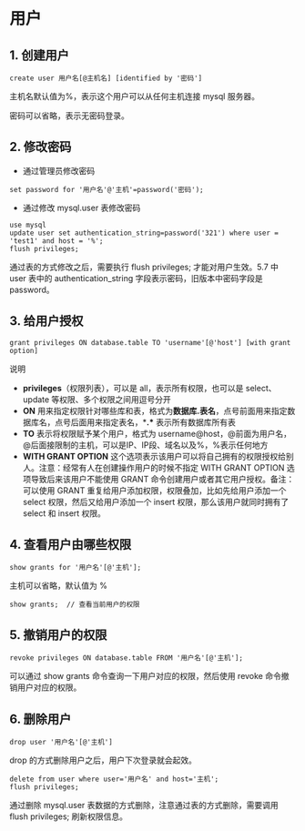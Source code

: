 # 用户

## 1. 创建用户

```mysql
create user 用户名[@主机名] [identified by '密码']
```

主机名默认值为%，表示这个用户可以从任何主机连接 mysql 服务器。

密码可以省略，表示无密码登录。

## 2. 修改密码

- 通过管理员修改密码

```mysql
set password for '用户名'@'主机'=password('密码');
```

- 通过修改 mysql.user 表修改密码

```mysql
use mysql
update user set authentication_string=password('321') where user = 'test1' and host = '%';
flush privileges;
```

通过表的方式修改之后，需要执行 flush privileges; 才能对用户生效。5.7 中 user 表中的 authentication_string 字段表示密码，旧版本中密码字段是 password。

## 3. 给用户授权

```mysql
grant privileges ON database.table TO 'username'[@'host'] [with grant option]
```

说明

- **privileges**（权限列表），可以是 all，表示所有权限，也可以是 select、update 等权限、多个权限之间用逗号分开
- **ON** 用来指定权限针对哪些库和表，格式为**数据库.表名**，点号前面用来指定数据库名，点号后面用来指定表名，***.\*** 表示所有数据库所有表
- **TO** 表示将权限赋予某个用户，格式为 username@host，@前面为用户名，@后面接限制的主机，可以是IP、IP段、域名以及%，%表示任何地方
- **WITH GRANT OPTION** 这个选项表示该用户可以将自己拥有的权限授权给别人。注意：经常有人在创建操作用户的时候不指定 WITH GRANT OPTION 选项导致后来该用户不能使用 GRANT 命令创建用户或者其它用户授权。备注：可以使用 GRANT 重复给用户添加权限，权限叠加，比如先给用户添加一个 select 权限，然后又给用户添加一个 insert 权限，那么该用户就同时拥有了 select 和 insert 权限。

## 4. 查看用户由哪些权限

```mysql
show grants for '用户名'[@'主机'];
```

主机可以省略，默认值为 %

```mysql
show grants;  // 查看当前用户的权限
```

## 5. 撤销用户的权限

```mysql
revoke privileges ON database.table FROM '用户名'[@'主机'];
```

可以通过 show grants 命令查询一下用户对应的权限，然后使用 revoke 命令撤销用户对应的权限。

## 6. 删除用户

```mysql
drop user '用户名'[@'主机']
```

drop 的方式删除用户之后，用户下次登录就会起效。

```mysql
delete from user where user='用户名' and host='主机';
flush privileges;
```

通过删除 mysql.user 表数据的方式删除，注意通过表的方式删除，需要调用 flush privileges; 刷新权限信息。